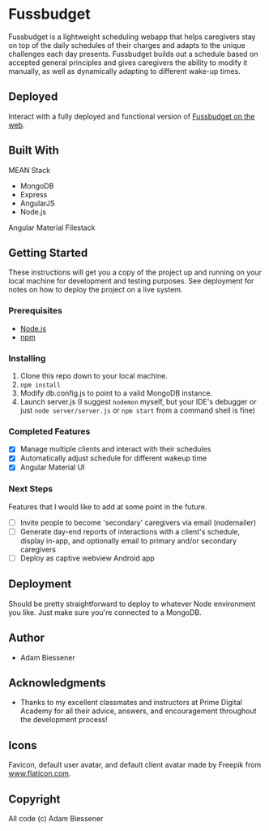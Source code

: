 # Fussbudget

Fussbudget is a lightweight scheduling webapp that helps caregivers stay on top of the daily schedules of their charges and adapts to the unique challenges each day presents. Fussbudget builds out a schedule based on accepted general principles and gives caregivers the ability to modify it manually, as well as dynamically adapting to different wake-up times.

## Deployed
Interact with a fully deployed and functional version of [Fussbudget on the web](https://fussbudget.herokuapp.com).

## Built With

MEAN Stack
* MongoDB
* Express
* AngularJS
* Node.js

Angular Material
Filestack

## Getting Started

These instructions will get you a copy of the project up and running on your local machine for development and testing purposes. See deployment for notes on how to deploy the project on a live system.

### Prerequisites

- [Node.js](https://nodejs.org/en/)
- [npm](https://www.npmjs.com)

### Installing

1. Clone this repo down to your local machine.
2. `npm install`
3. Modify db.config.js to point to a valid MongoDB instance.
4. Launch server.js (I suggest `nodemon` myself, but your IDE's debugger or just `node server/server.js` or `npm start` from a command shell is fine)

### Completed Features

- [x] Manage multiple clients and interact with their schedules
- [x] Automatically adjust schedule for different wakeup time
- [x] Angular Material UI

### Next Steps

Features that I would like to add at some point in the future.

- [ ] Invite people to become 'secondary' caregivers via email (nodemailer)
- [ ] Generate day-end reports of interactions with a client's schedule, display in-app, and optionally email to primary and/or secondary caregivers
- [ ] Deploy as captive webview Android app

## Deployment

Should be pretty straightforward to deploy to whatever Node environment you like. Just make sure you're connected to a MongoDB.

## Author

* Adam Biessener

## Acknowledgments

* Thanks to my excellent classmates and instructors at Prime Digital Academy for all their advice, answers, and encouragement throughout the development process!

## Icons
Favicon, default user avatar, and default client avatar made by Freepik from www.flaticon.com.

## Copyright
All code (c) Adam Biessener
